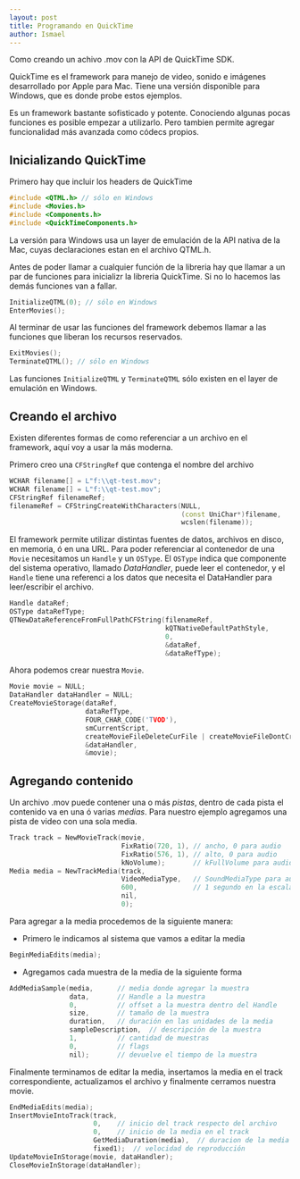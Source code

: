 ```yaml
---
layout: post
title: Programando en QuickTime
author: Ismael
---
```


Como creando un achivo .mov con la API de QuickTime SDK.

QuickTime es el framework para manejo de video, sonido e imágenes
desarrollado por Apple para Mac. Tiene una versión disponible para
Windows, que es donde probe estos ejemplos.

Es un framework bastante sofisticado y potente. Conociendo algunas
pocas funciones es posible empezar a utilizarlo. Pero tambien permite
agregar funcionalidad más avanzada como códecs propios.

## Inicializando QuickTime

Primero hay que incluir los headers de QuickTime

```c++
#include <QTML.h> // sólo en Windows
#include <Movies.h>
#include <Components.h>
#include <QuickTimeComponents.h>
```

La versión para Windows usa un layer de emulación de la API nativa
de la Mac, cuyas declaraciones estan en el archivo QTML.h.

Antes de poder llamar a cualquier función de la libreria hay que
llamar a un par de funciones para inicializr la libreria QuickTime.
Si no lo hacemos las demás funciones van a fallar.

```c++
InitializeQTML(0); // sólo en Windows
EnterMovies();
```

Al terminar de usar las funciones del framework debemos llamar a las 
funciones que liberan los recursos reservados.

```c++
ExitMovies();
TerminateQTML(); // sólo en Windows
```

Las funciones `InitializeQTML` y `TerminateQTML` sólo existen en el
layer de emulación en Windows.

## Creando el archivo

Existen diferentes formas de como referenciar a un archivo en el
framework, aquí voy a usar la más moderna.

Primero creo una `CFStringRef` que contenga el nombre del archivo

```c++
WCHAR filename[] = L"f:\\qt-test.mov";
WCHAR filename[] = L"f:\\qt-test.mov";
CFStringRef filenameRef;
filenameRef = CFStringCreateWithCharacters(NULL, 
                                           (const UniChar*)filename,
                                           wcslen(filename));
```

El framework permite utilizar distintas fuentes de datos, archivos en 
disco, en memoria, ó en una URL. Para poder referenciar al contenedor
de una `Movie` necesitamos un `Handle` y un `OSType`. El `OSType`
indica que componente del sistema operativo, llamado _DataHandler_,
puede leer el contenedor, y el `Handle` tiene una referenci a los
datos que necesita el DataHandler para leer/escribir el archivo.

```c++
Handle dataRef;
OSType dataRefType;
QTNewDataReferenceFromFullPathCFString(filenameRef, 
                                       kQTNativeDefaultPathStyle, 
                                       0, 
                                       &dataRef, 
                                       &dataRefType);
```

Ahora podemos crear nuestra `Movie`.

```c++
Movie movie = NULL;
DataHandler dataHandler = NULL;
CreateMovieStorage(dataRef, 
                   dataRefType, 
                   FOUR_CHAR_CODE('TVOD'), 
                   smCurrentScript, 
                   createMovieFileDeleteCurFile | createMovieFileDontCreateResFile, 
                   &dataHandler, 
                   &movie);
```

## Agregando contenido

Un archivo .mov puede contener una o más _pistas_, dentro de cada pista
el contenido va en una ó varias _medias_. Para nuestro ejemplo
agregamos una pista de video con una sola media.

```c++
Track track = NewMovieTrack(movie, 
                            FixRatio(720, 1), // ancho, 0 para audio
                            FixRatio(576, 1), // alto, 0 para audio
                            kNoVolume);       // kFullVolume para audio
Media media = NewTrackMedia(track, 
                            VideoMediaType,   // SoundMediaType para audio
                            600,              // 1 segundo en la escala usada por la media
                            nil,
                            0);  
```

Para agregar a la media procedemos de la siguiente manera:

* Primero le indicamos al sistema que vamos a editar la media

```c++
BeginMediaEdits(media);
```

* Agregamos cada muestra de la media de la siguiente forma

```c++
AddMediaSample(media,      // media donde agregar la muestra
               data,       // Handle a la muestra
               0,          // offset a la muestra dentro del Handle
               size,       // tamaño de la muestra
               duration,   // duración en las unidades de la media
               sampleDescription,  // descripción de la muestra
               1,          // cantidad de muestras
               0,          // flags
               nil);       // devuelve el tiempo de la muestra
```

Finalmente terminamos de editar la media, insertamos la media
en el track correspondiente, actualizamos el archivo y finalmente
cerramos nuestra movie.

```c++
EndMediaEdits(media);
InsertMovieIntoTrack(track, 
                     0,    // inicio del track respecto del archivo
                     0,    // inicio de la media en el track
                     GetMediaDuration(media),  // duracion de la media
                     fixed1);  // velocidad de reproducción
UpdateMovieInStorage(movie, dataHandler);
CloseMovieInStorage(dataHandler);
``` 
